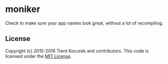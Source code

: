 # moniker

Check to make sure your app names look great, without a lot of recompiling.

## License

Copyright (c) 2015-2016 Trent Kocurek and contributors. This code is licensed under the [MIT License](http://github.com/t2/moniker/raw/master/License).

